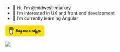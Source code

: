 <!---
midwest-mackey/midwest-mackey is a ✨ special ✨ repository because its `README.md` (this file) appears on your GitHub profile.
You can click the Preview link to take a look at your changes.
--->
- 👋 Hi, I’m @midwest-mackey
- 👀 I’m interested in UX and front end development
- 🌱 I’m currently learning Angular
  
[!["Buy Me A Coffee"](https://github.com/midwest-mackey/share/blob/main/assets/bmc-button1.png)](https://buymeacoffee.com/midwestmackey)

![](https://komarev.com/ghpvc/?username=midwest-mackey&color=003BFF&style=for-the-badge&label=views)
